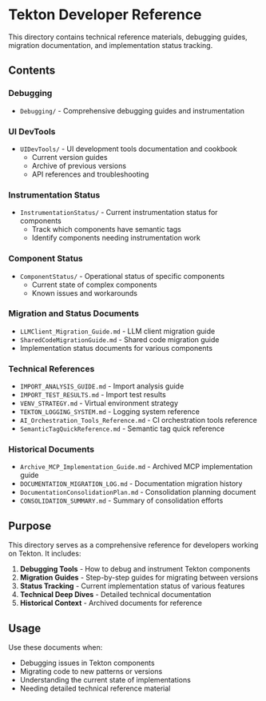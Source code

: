 # Tekton Developer Reference

This directory contains technical reference materials, debugging guides, migration documentation, and implementation status tracking.

## Contents

### Debugging
- `Debugging/` - Comprehensive debugging guides and instrumentation

### UI DevTools
- `UIDevTools/` - UI development tools documentation and cookbook
  - Current version guides
  - Archive of previous versions
  - API references and troubleshooting

### Instrumentation Status
- `InstrumentationStatus/` - Current instrumentation status for components
  - Track which components have semantic tags
  - Identify components needing instrumentation work

### Component Status
- `ComponentStatus/` - Operational status of specific components
  - Current state of complex components
  - Known issues and workarounds

### Migration and Status Documents
- `LLMClient_Migration_Guide.md` - LLM client migration guide
- `SharedCodeMigrationGuide.md` - Shared code migration guide
- Implementation status documents for various components

### Technical References
- `IMPORT_ANALYSIS_GUIDE.md` - Import analysis guide
- `IMPORT_TEST_RESULTS.md` - Import test results
- `VENV_STRATEGY.md` - Virtual environment strategy
- `TEKTON_LOGGING_SYSTEM.md` - Logging system reference
- `AI_Orchestration_Tools_Reference.md` - CI orchestration tools reference
- `SemanticTagQuickReference.md` - Semantic tag quick reference

### Historical Documents
- `Archive_MCP_Implementation_Guide.md` - Archived MCP implementation guide
- `DOCUMENTATION_MIGRATION_LOG.md` - Documentation migration history
- `DocumentationConsolidationPlan.md` - Consolidation planning document
- `CONSOLIDATION_SUMMARY.md` - Summary of consolidation efforts

## Purpose

This directory serves as a comprehensive reference for developers working on Tekton. It includes:

1. **Debugging Tools** - How to debug and instrument Tekton components
2. **Migration Guides** - Step-by-step guides for migrating between versions
3. **Status Tracking** - Current implementation status of various features
4. **Technical Deep Dives** - Detailed technical documentation
5. **Historical Context** - Archived documents for reference

## Usage

Use these documents when:
- Debugging issues in Tekton components
- Migrating code to new patterns or versions
- Understanding the current state of implementations
- Needing detailed technical reference material